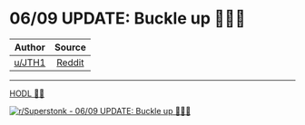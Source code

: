 06/09 UPDATE: Buckle up 🚀🚀🚀
==============================

| Author       | Source       | 
| :-------------: |:-------------:|
|  [u/JTH1](https://www.reddit.com/user/JTH1/) | [Reddit](https://www.reddit.com/r/Superstonk/comments/nw4v9i/0609_update_buckle_up/) | 

---

[HODL 💎🙌](https://www.reddit.com/r/Superstonk/search?q=flair_name%3A%22HODL%20%F0%9F%92%8E%F0%9F%99%8C%22&restrict_sr=1)

[![r/Superstonk - 06/09 UPDATE: Buckle up 🚀🚀🚀](https://preview.redd.it/5qujmiftna471.png?width=640&crop=smart&auto=webp&s=8c5fd9b584a67f968eb1a7136dcb7610849bca68)](https://i.redd.it/5qujmiftna471.png)
